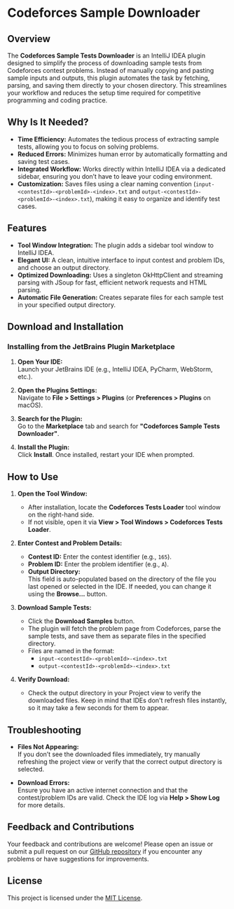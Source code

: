 # Codeforces Sample Downloader

## Overview

The **Codeforces Sample Tests Downloader** is an IntelliJ IDEA plugin designed to simplify the process of downloading sample tests from Codeforces contest problems. Instead of manually copying and pasting sample inputs and outputs, this plugin automates the task by fetching, parsing, and saving them directly to your chosen directory. This streamlines your workflow and reduces the setup time required for competitive programming and coding practice.

## Why Is It Needed?

- **Time Efficiency:** Automates the tedious process of extracting sample tests, allowing you to focus on solving problems.
- **Reduced Errors:** Minimizes human error by automatically formatting and saving test cases.
- **Integrated Workflow:** Works directly within IntelliJ IDEA via a dedicated sidebar, ensuring you don’t have to leave your coding environment.
- **Customization:** Saves files using a clear naming convention (`input-<contestId>-<problemId>-<index>.txt` and `output-<contestId>-<problemId>-<index>.txt`), making it easy to organize and identify test cases.

## Features

- **Tool Window Integration:** The plugin adds a sidebar tool window to IntelliJ IDEA.
- **Elegant UI:** A clean, intuitive interface to input contest and problem IDs, and choose an output directory.
- **Optimized Downloading:** Uses a singleton OkHttpClient and streaming parsing with JSoup for fast, efficient network requests and HTML parsing.
- **Automatic File Generation:** Creates separate files for each sample test in your specified output directory.

## Download and Installation

### Installing from the JetBrains Plugin Marketplace

1. **Open Your IDE:**  
   Launch your JetBrains IDE (e.g., IntelliJ IDEA, PyCharm, WebStorm, etc.).

2. **Open the Plugins Settings:**  
   Navigate to **File > Settings > Plugins** (or **Preferences > Plugins** on macOS).

3. **Search for the Plugin:**  
   Go to the **Marketplace** tab and search for **"Codeforces Sample Tests Downloader"**.

4. **Install the Plugin:**  
   Click **Install**. Once installed, restart your IDE when prompted.

## How to Use

1. **Open the Tool Window:**
    - After installation, locate the **Codeforces Tests Loader** tool window on the right-hand side.
    - If not visible, open it via **View > Tool Windows > Codeforces Tests Loader**.

2. **Enter Contest and Problem Details:**
    - **Contest ID:** Enter the contest identifier (e.g., `165`).
    - **Problem ID:** Enter the problem identifier (e.g., `A`).
    - **Output Directory:**  
      This field is auto-populated based on the directory of the file you last opened or selected in the IDE. If needed, you can change it using the **Browse...** button.

3. **Download Sample Tests:**
    - Click the **Download Samples** button.
    - The plugin will fetch the problem page from Codeforces, parse the sample tests, and save them as separate files in the specified directory.
    - Files are named in the format:
        - `input-<contestId>-<problemId>-<index>.txt`
        - `output-<contestId>-<problemId>-<index>.txt`

4. **Verify Download:**
    - Check the output directory in your Project view to verify the downloaded files. Keep in mind that IDEs don't refresh files instantly, so it may take a few seconds for them to appear.

## Troubleshooting

- **Files Not Appearing:**  
  If you don’t see the downloaded files immediately, try manually refreshing the project view or verify that the correct output directory is selected.

- **Download Errors:**  
  Ensure you have an active internet connection and that the contest/problem IDs are valid. Check the IDE log via **Help > Show Log** for more details.

## Feedback and Contributions

Your feedback and contributions are welcome! Please open an issue or submit a pull request on our [GitHub repository](https://github.com/yourusername/CodeforcesSampleDownloader) if you encounter any problems or have suggestions for improvements.

## License

This project is licensed under the [MIT License](LICENSE).
